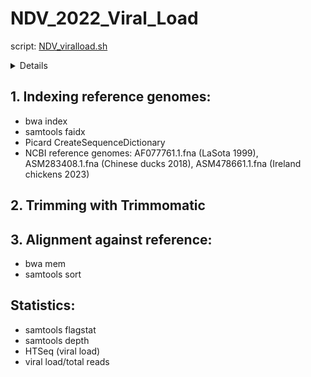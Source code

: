 # NDV_2022_Viral_Load
script: <a href="NDV_viralload.sh">NDV_viralload.sh</a>
<details>
  SPF chickens, inoculated with NDV, samples taken after 12, 24, 48 hours, from Harderian gland, trachea, spleen, cecal tonsils
</details>

## 1. Indexing reference genomes: 
<ul>
    <li>bwa index</li> 
    <li>samtools faidx</li>
    <li>Picard CreateSequenceDictionary</li>
    <li>NCBI reference genomes: AF077761.1.fna (LaSota 1999), ASM283408.1.fna (Chinese ducks 2018), ASM478661.1.fna (Ireland chickens 2023)</li></ul>
  
## 2. Trimming with Trimmomatic
  
## 3. Alignment against reference: 
<ul>
    <li>bwa mem</li>
    <li>samtools sort</li></ul>
    
## Statistics: 
<ul>
    <li>samtools flagstat</li>
    <li>samtools depth</li>
    <li>HTSeq (viral load)</li>
    <li>viral load/total reads</li></ul>
